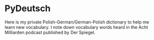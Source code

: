 # PyDeutsch
Here is my private Polish-German/German-Polish dictionary to help me learn new vocabulary. 
I note down vocabulary words heard in the Acht Milliarden podcast published by Der Spiegel. 
